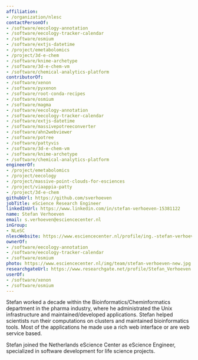 ```yaml
---
affiliation:
- /organization/nlesc
contactPersonOf:
- /software/eecology-annotation
- /software/eecology-tracker-calendar
- /software/osmium
- /software/extjs-datetime
- /project/emetabolomics
- /project/3d-e-chem
- /software/knime-archetype
- /software/3d-e-chem-vm
- /software/chemical-analytics-platform
contributorOf:
- /software/xenon
- /software/pyxenon
- /software/root-conda-recipes
- /software/osmium
- /software/magma
- /software/eecology-annotation
- /software/eecology-tracker-calendar
- /software/extjs-datetime
- /software/massivepotreeconverter
- /software/ahn2webviewer
- /software/potree
- /software/pattyvis
- /software/3d-e-chem-vm
- /software/knime-archetype
- /software/chemical-analytics-platform
engineerOf:
- /project/emetabolomics
- /project/eecology
- /project/massive-point-clouds-for-esciences
- /project/viaappia-patty
- /project/3d-e-chem
githubUrl: https://github.com/sverhoeven
jobTitle: eScience Research Engineer
linkedInUrl: https://www.linkedin.com/in/stefan-verhoeven-15381122
name: Stefan Verhoeven
email: s.verhoeven@esciencecenter.nl
inGroup:
- NLeSC
nlescWebsite: https://www.esciencecenter.nl/profile/ing.-stefan-verhoeven
ownerOf:
- /software/eecology-annotation
- /software/eecology-tracker-calendar
- /software/osmium
photo: https://www.esciencecenter.nl/img/team/stefan-verhoeven-new.jpg
researchgateUrl: https://www.researchgate.net/profile/Stefan_Verhoeven
userOf:
- /software/xenon
- /software/osmium
---
```

Stefan worked a decade within the Bioinformatics/Cheminformatics department in the pharma industry, where he administrated the Unix infrastructure and maintained/developed applications. Stefan helped scientists run their computations on clusters and maintained bioinformatics tools.
Most of the applications he made use a rich web interface or are web service based.

Stefan joined the Netherlands eScience Center as eScience Engineer, specialized in software development for life science projects.
